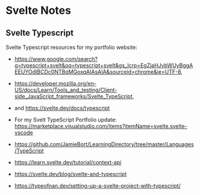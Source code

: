# Svelte Notes

## Svelte Typescript

Svelte Typescript resources for my portfolio website:

- https://www.google.com/search?q=typescript+svelt&oq=typescript+svelt&gs_lcrp=EgZjaHJvbWUyBggAEEUYOdIBCDc0NTBqMGoxqAIAsAIA&sourceid=chrome&ie=UTF-8,

- https://developer.mozilla.org/en-US/docs/Learn/Tools_and_testing/Client-side_JavaScript_frameworks/Svelte_TypeScript,

- and https://svelte.dev/docs/typescript

- For my Svelt TypeScript Portfolio update:
  https://marketplace.visualstudio.com/items?itemName=svelte.svelte-vscode

- https://github.com/JamieBort/LearningDirectory/tree/master/Languages/TypeScript

- https://learn.svelte.dev/tutorial/context-api

- https://svelte.dev/blog/svelte-and-typescript

- https://typeofnan.dev/setting-up-a-svelte-project-with-typescript/
